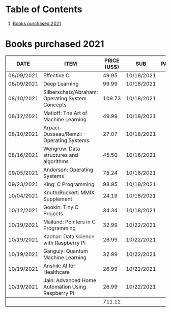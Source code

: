 
# Table of Contents

1.  [Books purchased 2021](#org9a17d3c)


<a id="org9a17d3c"></a>

# Books purchased 2021

<table border="2" cellspacing="0" cellpadding="6" rules="groups" frame="hsides">


<colgroup>
<col  class="org-left" />

<col  class="org-left" />

<col  class="org-right" />

<col  class="org-left" />

<col  class="org-left" />
</colgroup>
<thead>
<tr>
<th scope="col" class="org-left">DATE</th>
<th scope="col" class="org-left">ITEM</th>
<th scope="col" class="org-right">PRICE (US$)</th>
<th scope="col" class="org-left">SUB</th>
<th scope="col" class="org-left">PAID</th>
</tr>
</thead>

<tbody>
<tr>
<td class="org-left">08/09/2021</td>
<td class="org-left">Effective C</td>
<td class="org-right">49.95</td>
<td class="org-left">10/18/2021</td>
<td class="org-left">&#xa0;</td>
</tr>


<tr>
<td class="org-left">08/09/2021</td>
<td class="org-left">Deep Learning</td>
<td class="org-right">99.99</td>
<td class="org-left">10/18/2021</td>
<td class="org-left">&#xa0;</td>
</tr>


<tr>
<td class="org-left">08/10/2021</td>
<td class="org-left">Silberschatz/Abraham: Operating System Concepts</td>
<td class="org-right">109.73</td>
<td class="org-left">10/18/2021</td>
<td class="org-left">&#xa0;</td>
</tr>


<tr>
<td class="org-left">08/12/2021</td>
<td class="org-left">Matloff: The Art of Machine Learning</td>
<td class="org-right">49.99</td>
<td class="org-left">10/18/2021</td>
<td class="org-left">&#xa0;</td>
</tr>


<tr>
<td class="org-left">08/10/2021</td>
<td class="org-left">Arpaci-Dusseau/Remzi: Operating Systems</td>
<td class="org-right">27.07</td>
<td class="org-left">10/18/2021</td>
<td class="org-left">&#xa0;</td>
</tr>


<tr>
<td class="org-left">08/16/2021</td>
<td class="org-left">Wengrow: Data structures and algorithms</td>
<td class="org-right">45.50</td>
<td class="org-left">10/18/2021</td>
<td class="org-left">&#xa0;</td>
</tr>


<tr>
<td class="org-left">09/05/2021</td>
<td class="org-left">Anderson: Operating Systems</td>
<td class="org-right">75.24</td>
<td class="org-left">10/18/2021</td>
<td class="org-left">&#xa0;</td>
</tr>


<tr>
<td class="org-left">09/23/2021</td>
<td class="org-left">King: C Programming</td>
<td class="org-right">98.95</td>
<td class="org-left">10/18/2021</td>
<td class="org-left">&#xa0;</td>
</tr>


<tr>
<td class="org-left">10/04/2021</td>
<td class="org-left">Knuth/Ruckert: MMIX Supplement</td>
<td class="org-right">24.19</td>
<td class="org-left">10/18/2021</td>
<td class="org-left">&#xa0;</td>
</tr>


<tr>
<td class="org-left">10/12/2021</td>
<td class="org-left">Gookin: Tiny C Projects</td>
<td class="org-right">34.34</td>
<td class="org-left">10/18/2021</td>
<td class="org-left">&#xa0;</td>
</tr>


<tr>
<td class="org-left">10/19/2021</td>
<td class="org-left">Mailund: Pointers in C Programming</td>
<td class="org-right">32.99</td>
<td class="org-left">10/22/2021</td>
<td class="org-left">&#xa0;</td>
</tr>


<tr>
<td class="org-left">10/19/2021</td>
<td class="org-left">Kadhar: Data science with Raspberry Pi</td>
<td class="org-right">26.99</td>
<td class="org-left">10/22/2021</td>
<td class="org-left">&#xa0;</td>
</tr>


<tr>
<td class="org-left">10/19/2021</td>
<td class="org-left">Ganguly: Quantum Machine Learning</td>
<td class="org-right">32.99</td>
<td class="org-left">10/22/2021</td>
<td class="org-left">&#xa0;</td>
</tr>


<tr>
<td class="org-left">10/19/2021</td>
<td class="org-left">Anshik: AI for Healthcare</td>
<td class="org-right">26.99</td>
<td class="org-left">10/22/2021</td>
<td class="org-left">&#xa0;</td>
</tr>


<tr>
<td class="org-left">10/19/2021</td>
<td class="org-left">Jain: Advanced Home Automation Using Raspberry Pi</td>
<td class="org-right">26.99</td>
<td class="org-left">10/22/2021</td>
<td class="org-left">&#xa0;</td>
</tr>
</tbody>

<tbody>
<tr>
<td class="org-left">&#xa0;</td>
<td class="org-left">&#xa0;</td>
<td class="org-right">711.12</td>
<td class="org-left">&#xa0;</td>
<td class="org-left">&#xa0;</td>
</tr>
</tbody>
</table>

